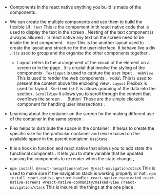 - Components  In the react native anything you build is made of the components .
 - We can create the multiple components and use them to build the flexible UI .
  `Text` This is the compoment in th react native code that is used to display the text in the screen .
   Nesting of the text component is alwayas allowed .
   In react native any text on the screen need to be inside the text component.
  ` View` This is the another layout used to create the layout and structure for the user interface. It behave live a div . It is used to group and the organise the other components together .
   - Layout refers to the arrangement of the visual of the  element on a screen or in the page . It is crucial that involve the styling of the components .
 `Textinput` is used to capture the user input .
 ` WebView` This is used to render the web components .
 ` Modal` This is used to present the content above the enclosing view .
 `Layout` Flexbox is used for layout  .
 `SectionList` It is allows grouping of the data into the section .
 `ScrollView` It allows you to scroll through the content that overflows the screen .
 ` 
 `Button` These are the simple clickable component for handling user intersections .
 - Learning about the container on the screen for the making different use of the container in the same screen .
  - Flex helps to distribute the space in the container . It helps to   create the specific size for the particular container and resize based on the available space in the parent contaienr.
  `UseState`
   - It is a hook in function and react native that allows you to add state the functional componets . It lets you to state variable that be updated causing the components to re render when the state change ,

- `npm install @react-navigation/native @react-navigation/stack` This is used to make sure if the navigation stack is working properly or not .
`npm install react-native-gesture-handler react-native-reanimated react-native-screens @react-native-community/masked-view @react-navigation/stack` This is insure all the things at the one place .